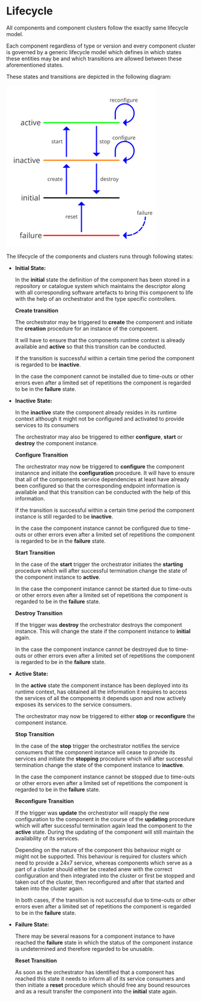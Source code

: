 Lifecycle
=========

<div class="subtitle"> All components and component clusters follow the exactly same lifecycle model.</div>

Each component regardless of type or version and every component cluster is
governed by a generic lifecycle model which defines in which states these
entities may be and which transitions are allowed between these aforementioned
states.

These states and transitions are depicted in the following diagram:

<img src="./assets/lifecycle-model.svg" width="400" />

The lifecycle of the components and clusters runs through following states:

* __Initial State:__

  In the __initial__ state the definition of the component has been stored in a
  repository or catalogue system which maintains the descriptor along with all
  corresponding software artefacts to bring this component to life with the help
  of an orchestrator and the type specific controllers.

  **Create transition**

  The orchestrator may be triggered to __create__ the component and initiate
  the __creation__ procedure for an instance of the component.

  It will have to ensure that the components runtime context is already
  available and __active__ so that this transition can be conducted.

  If the transition is successful within a certain time period the component is
  regarded to be __inactive__.

  In the case the component cannot be installed due to time-outs or other errors
  even after a limited set of repetitions the component is regarded to be in the
  __failure__ state.

* __Inactive State:__

  In the __inactive__ state the component already resides in its runtime context
  although it might not be configured and activated to provide services to its
  consumers

  The orchestrator may also be triggered to either __configure__, __start__  or
  __destroy__ the component instance.

  **Configure Transition**

  The orchestrator may now be triggered to __configure__ the component instannce
  and initiate the __configuration__ procedure. It will have to ensure that all
  of the components service dependencies at least have already been configured
  so that the corresponding endpoint information is available and that this
  transition can be conducted with the help of this information.

  If the transition is successful within a certain time period the component
  instance is still regarded to be __inactive__.

  In the case the component instance cannot be configured due to time-outs or
  other errors even after a limited set of repetitions the component is regarded
  to be in the __failure__ state.

  **Start Transition**

  In the case of the __start__ trigger the orchestrator initiates the
  __starting__ procedure which will after successful termination change the
  state of the component instance to __active__.

  In the case the component instance cannot be started due to time-outs or
  other errors even after a limited set of repetitions the component is regarded
  to be in the __failure__ state.

  **Destroy Transition**

  If the trigger was __destroy__ the orchestrator destroys the component
  instance. This will change the state if the component instance to __initial__
  again.

  In the case the component instance cannot be destroyed due to time-outs or
  other errors even after a limited set of repetitions the component is regarded
  to be in the __failure__ state.

* __Active State:__

  In the __active__ state the component instance has been deployed into its
  runtime context, has obtained all the information it requires to access the
  services of all the components it depends upon and now actively exposes its
  services to the service consumers.

  The orchestrator may now be triggered to either __stop__ or __reconfigure__
  the component instance.

  **Stop Transition**

  In the case of the __stop__ trigger the orchestrator notifies the service
  consumers that the component instance will cease to provide its services
  and initiate the __stopping__ procedure which will after successful
  termination change the state of the component instance to __inactive__.

  In the case the component instance cannot be stopped due to time-outs or
  other errors even after a limited set of repetitions the component is
  regarded to be in the __failure__ state.

  **Reconfigure Transition**

  If the trigger was __update__ the orchestrator will reapply the new
  configuration to the component in the course of the  __updating__ procedure
  which will after successful termination again lead the component to the
  __active__ state. During the updating of the component will still maintain
  the availability of its services.

  Depending on the nature of the component this behaviour might or might not be
  supported. This behaviour is required for clusters which need to provide a
  24x7 service, whereas components which serve as a part of a cluster should
  either be created anew with the correct configuration and then integrated into
  the cluster or first be stopped and taken out of the cluster, then
  reconfigured and after that started and taken into the cluster again.

  In both cases, if the transition is not successful due to time-outs or other
  errors even after a limited set of repetitions the component is regarded to be
  in the __failure__ state.

* __Failure State:__

  There may be several reasons for a component instance to have reached the
  __failure__ state in which the status of the component instance is
  undetermined and therefore regarded to be unusable.

  **Reset Transition**

  As soon as the orchestrator has identified that a component has reached
  this state it needs to inform all of its service consumers and then initiate a
  __reset__ procedure which should free any bound resources and as a result
  transfer the component into the __initial__ state again.
